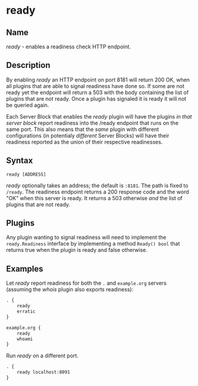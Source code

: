 # ready

## Name

*ready* - enables a readiness check HTTP endpoint.

## Description

By enabling *ready* an HTTP endpoint on port 8181 will return 200 OK, when all plugins that are able
to signal readiness have done so. If some are not ready yet the endpoint will return a 503 with the
body containing the list of plugins that are not ready. Once a plugin has signaled it is ready it
will not be queried again.

Each Server Block that enables the *ready* plugin will have the plugins *in that server block*
report readiness into the /ready endpoint that runs on the same port. This also means that the
*same* plugin with different configurations (in potentialy *different* Server Blocks) will have
their readiness reported as the union of their respective readinesses.

## Syntax

~~~
ready [ADDRESS]
~~~

*ready* optionally takes an address; the default is `:8181`. The path is fixed to `/ready`. The
readiness endpoint returns a 200 response code and the word "OK" when this server is ready. It
returns a 503 otherwise *and* the list of plugins that are not ready.

## Plugins

Any plugin wanting to signal readiness will need to implement the `ready.Readiness` interface by
implementing a method `Ready() bool` that returns true when the plugin is ready and false otherwise.

## Examples

Let *ready* report readiness for both the `.` and `example.org` servers (assuming the *whois*
plugin also exports readiness):

~~~ txt
. {
    ready
    erratic
}

example.org {
    ready
    whoami
}

~~~

Run *ready* on a different port.

~~~ txt
. {
    ready localhost:8091
}
~~~
